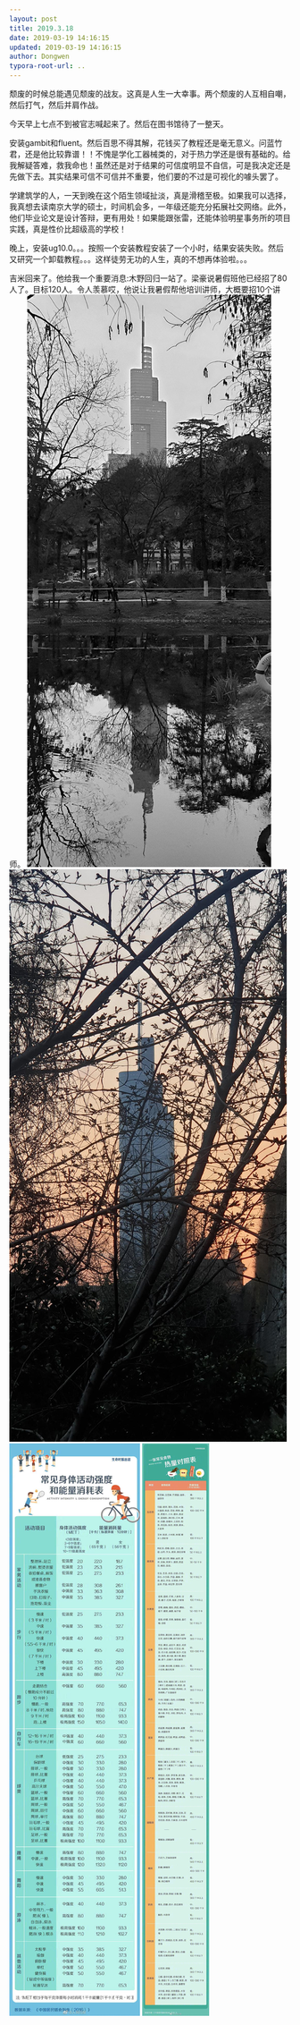```yaml
---
layout: post
title: 2019.3.18
date: 2019-03-19 14:16:15
updated: 2019-03-19 14:16:15
author: Dongwen
typora-root-url: ..
---
```




颓废的时候总能遇见颓废的战友。这真是人生一大幸事。两个颓废的人互相自嘲，然后打气，然后并肩作战。

今天早上七点不到被官志喊起来了。然后在图书馆待了一整天。

安装gambit和fluent。然后百思不得其解，花钱买了教程还是毫无意义。问蓝竹君，还是他比较靠谱！！不愧是学化工器械类的，对于热力学还是很有基础的。给我解疑答难，救我命也！虽然还是对于结果的可信度明显不自信，可是我决定还是先做下去。其实结果可信不可信并不重要，他们要的不过是可视化的噱头罢了。

学建筑学的人，一天到晚在这个陌生领域扯淡，真是滑稽至极。如果我可以选择，我真想去读南京大学的硕士，时间机会多，一年级还能充分拓展社交网络。此外，他们毕业论文是设计答辩，更有用处！如果能跟张雷，还能体验明星事务所的项目实践，真是性价比超级高的学校！

晚上，安装ug10.0。。。按照一个安装教程安装了一个小时，结果安装失败。然后又研究一个卸载教程。。。这样徒劳无功的人生，真的不想再体验啦。。。

吉米回来了。他给我一个重要消息:木野回归一站了。梁豪说暑假班他已经招了80人了。目标120人。令人羡慕哎，他说让我暑假帮他培训讲师，大概要招10个讲师。
    ![](/img/in-post/x59035452.jpg)
![](/img/in-post/x59035472.jpg)
![](/img/in-post/x59035451.jpg)
![](/img/in-post/x59035473.jpg)

